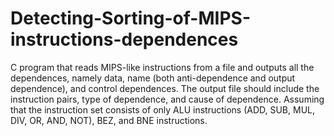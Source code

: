 # Detecting-Sorting-of-MIPS-instructions-dependences
C program that reads MIPS-like instructions from a file and outputs all the dependences, namely data, name (both anti-dependence and output dependence), and control dependences. The output file should include the instruction pairs, type of dependence, and cause of dependence. Assuming that the instruction set consists of only ALU instructions (ADD, SUB, MUL, DIV, OR, AND, NOT), BEZ, and BNE instructions.
